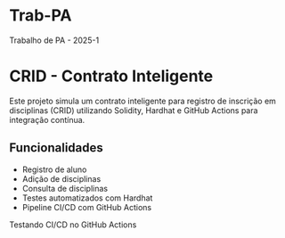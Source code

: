 # Trab-PA
Trabalho de PA - 2025-1

# CRID - Contrato Inteligente

Este projeto simula um contrato inteligente para registro de inscrição em disciplinas (CRID) utilizando Solidity, Hardhat e GitHub Actions para integração contínua.

## Funcionalidades
- Registro de aluno
- Adição de disciplinas
- Consulta de disciplinas
- Testes automatizados com Hardhat
- Pipeline CI/CD com GitHub Actions


Testando CI/CD no GitHub Actions